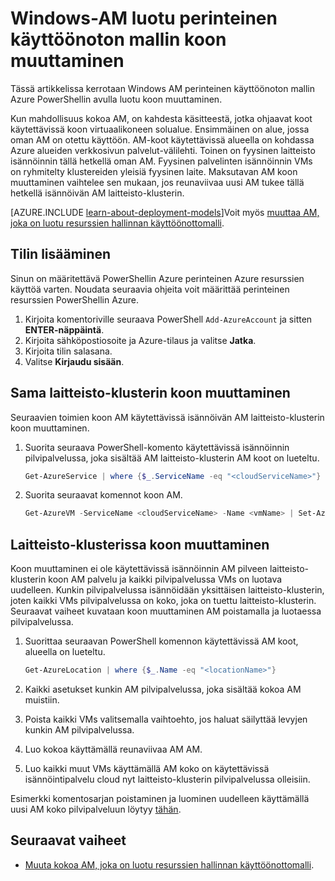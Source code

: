 <properties
    pageTitle="Perinteinen Windows-AM kokoa | Microsoft Azure"
    description="Muuta Windows virtual machine-perinteinen käyttöönoton mallissa Azure PowerShellin avulla luotu."
    services="virtual-machines-windows"
    documentationCenter=""
    authors="Drewm3"
    manager="timlt"
    editor=""
    tags="azure-service-management"/>

<tags
    ms.service="virtual-machines-windows"
    ms.workload="na"
    ms.tgt_pltfrm="vm-windows"
    ms.devlang="na"
    ms.topic="article"
    ms.date="10/19/2016"
    ms.author="drewm"/>


# <a name="resize-a-windows-vm-created-in-the-classic-deployment-model"></a>Windows-AM luotu perinteinen käyttöönoton mallin koon muuttaminen

Tässä artikkelissa kerrotaan Windows AM perinteinen käyttöönoton mallin Azure PowerShellin avulla luotu koon muuttaminen.

Kun mahdollisuus kokoa AM, on kahdesta käsitteestä, jotka ohjaavat koot käytettävissä koon virtuaalikoneen solualue. Ensimmäinen on alue, jossa oman AM on otettu käyttöön. AM-koot käytettävissä alueella on kohdassa Azure alueiden verkkosivun palvelut-välilehti. Toinen on fyysinen laitteisto isännöinnin tällä hetkellä oman AM. Fyysinen palvelinten isännöinnin VMs on ryhmitelty klustereiden yleisiä fyysinen laite. Maksutavan AM koon muuttaminen vaihtelee sen mukaan, jos reunaviivaa uusi AM tukee tällä hetkellä isännöivän AM laitteisto-klusterin.

[AZURE.INCLUDE [learn-about-deployment-models](../../includes/learn-about-deployment-models-classic-include.md)]Voit myös [muuttaa AM, joka on luotu resurssien hallinnan käyttöönottomalli](virtual-machines-windows-resize-vm.md).


## <a name="add-your-account"></a>Tilin lisääminen

Sinun on määritettävä PowerShellin Azure perinteinen Azure resurssien käyttöä varten. Noudata seuraavia ohjeita voit määrittää perinteinen resurssien PowerShellin Azure.

1. Kirjoita komentoriville seuraava PowerShell `Add-AzureAccount` ja sitten **ENTER-näppäintä**. 
2. Kirjoita sähköpostiosoite ja Azure-tilaus ja valitse **Jatka**. 
3. Kirjoita tilin salasana. 
4. Valitse **Kirjaudu sisään**. 


## <a name="resize-in-the-same-hardware-cluster"></a>Sama laitteisto-klusterin koon muuttaminen

Seuraavien toimien koon AM käytettävissä isännöivän AM laitteisto-klusterin koon muuttaminen.

1. Suorita seuraava PowerShell-komento käytettävissä isännöinnin pilvipalvelussa, joka sisältää AM laitteisto-klusterin AM koot on lueteltu.

    ```powershell
    Get-AzureService | where {$_.ServiceName -eq "<cloudServiceName>"}
    ```

2. Suorita seuraavat komennot koon AM.

    ```powershell
    Get-AzureVM -ServiceName <cloudServiceName> -Name <vmName> | Set-AzureVMSize -InstanceSize <newVMSize> | Update-AzureVM
    ```

## <a name="resize-on-a-new-hardware-cluster"></a>Laitteisto-klusterissa koon muuttaminen

Koon muuttaminen ei ole käytettävissä isännöinnin AM pilveen laitteisto-klusterin koon AM palvelu ja kaikki pilvipalvelussa VMs on luotava uudelleen. Kunkin pilvipalvelussa isännöidään yksittäisen laitteisto-klusterin, joten kaikki VMs pilvipalvelussa on koko, joka on tuettu laitteisto-klusterin. Seuraavat vaiheet kuvataan koon muuttaminen AM poistamalla ja luotaessa pilvipalvelussa.

1. Suorittaa seuraavan PowerShell komennon käytettävissä AM koot, alueella on lueteltu. 

    ```powershell
    Get-AzureLocation | where {$_.Name -eq "<locationName>"}
    ```

2. Kaikki asetukset kunkin AM pilvipalvelussa, joka sisältää kokoa AM muistiin. 
3. Poista kaikki VMs valitsemalla vaihtoehto, jos haluat säilyttää levyjen kunkin AM pilvipalvelussa.
4. Luo kokoa käyttämällä reunaviivaa AM AM.
5. Luo kaikki muut VMs käyttämällä AM koko on käytettävissä isännöintipalvelu cloud nyt laitteisto-klusterin pilvipalvelussa olleisiin.

Esimerkki komentosarjan poistaminen ja luominen uudelleen käyttämällä uusi AM koko pilvipalveluun löytyy [tähän](https://github.com/Azure/azure-vm-scripts). 


## <a name="next-steps"></a>Seuraavat vaiheet

- [Muuta kokoa AM, joka on luotu resurssien hallinnan käyttöönottomalli](virtual-machines-windows-resize-vm.md).